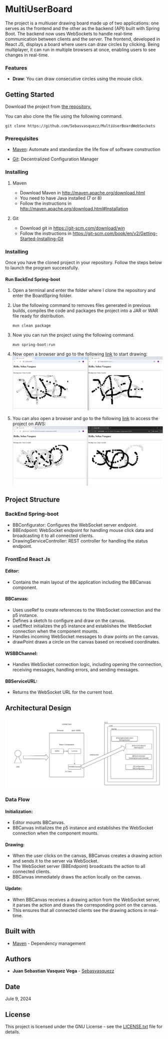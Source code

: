 
# MultiUserBoard

The project is a multiuser drawing board made up of two applications: one serves as the frontend and the other as the backend (API) built with Spring Boot. The backend now uses WebSockets to handle real-time communication between clients and the server. The frontend, developed in React JS, displays a board where users can draw circles by clicking. Being multiplayer, it can run in multiple browsers at once, enabling users to see changes in real-time.

### Features
+ **Draw**: You can draw consecutive circles using the mouse click.

## Getting Started
Download the project from 
[the repository.](https://github.com/Sebasvasquezz/MultiUserBoardWebSockets)

You can also clone the file using the following command.

```
git clone https://github.com/Sebasvasquezz/MultiUserBoardWebSockets  
```

### Prerequisites

* [Maven](https://maven.apache.org/): Automate and standardize the life flow of software construction

* [Git](https://www.git-scm.com/): Decentralized Configuration Manager

### Installing
1. Maven
    * Download Maven in http://maven.apache.org/download.html
    * You need to have Java installed (7 or 8)
    * Follow the instructions in http://maven.apache.org/download.html#Installation

2. Git
    * Download git in https://git-scm.com/download/win
    * Follow the instructions in https://git-scm.com/book/en/v2/Getting-Started-Installing-Git

### Installing

Once you have the cloned project in your repository. Follow the steps below to launch the program successfully.

#### Run BackEnd Spring-boot

1. Open a terminal and enter the folder where I clone the repository and enter the BoardSpring folder.

2. Use the following command to removes files generated in previous builds, compiles the code and packages the project into a JAR or WAR file ready for distribution.
    ```
    mvn clean package
    ```
3. Now you can run the project using the following command.

    ```
    mvn spring-boot:run
    ```

4. Now open a browser and go to the following [link](http://localhost:3000/) to start drawing:
![Execution local](/images/image-1.png)

5. You can also open a browser and go to the following [link](http://ec2-174-129-46-215.compute-1.amazonaws.com:8080/) to access the project on AWS:
![Execution in AWS](/images/image.png)

## Project Structure

### BackEnd Spring-boot

- BBConfigurator: Configures the WebSocket server endpoint.
- BBEndpoint: WebSocket endpoint for handling mouse click data and broadcasting it to all connected clients.
- DrawingServiceController: REST controller for handling the status endpoint.

### FrontEnd React Js

#### Editor:

- Contains the main layout of the application including the BBCanvas component.

#### BBCanvas:

- Uses useRef to create references to the WebSocket connection and the p5 instance.
- Defines a sketch to configure and draw on the canvas.
- useEffect initializes the p5 instance and establishes the WebSocket connection when the component mounts.
- Handles incoming WebSocket messages to draw points on the canvas.
- drawPoint draws a circle on the canvas based on received coordinates.

#### WSBBChannel:

- Handles WebSocket connection logic, including opening the connection, receiving messages, handling errors, and sending messages.

#### BBServiceURL:

- Returns the WebSocket URL for the current host.

## Architectural Design

![Architectural Design](images/desing.png)

### Data Flow

#### Initialization:

- Editor mounts BBCanvas.
- BBCanvas initializes the p5 instance and establishes the WebSocket connection when the component mounts.

#### Drawing:

- When the user clicks on the canvas, BBCanvas creates a drawing action and sends it to the server via WebSocket.
- The WebSocket server (BBEndpoint) broadcasts the action to all connected clients.
- BBCanvas immediately draws the action locally on the canvas.

#### Update:

- When BBCanvas receives a drawing action from the WebSocket server, it parses the action and draws the corresponding point on the canvas.
- This ensures that all connected clients see the drawing actions in real-time.

## Built with

* [Maven](https://maven.apache.org/) - Dependency management

## Authors

* **Juan Sebastian Vasquez Vega**  - [Sebasvasquezz](https://github.com/Sebasvasquezz)

## Date

Jule 9, 2024

## License

This project is licensed under the GNU License - see the [LICENSE.txt](LICENSE.txt) file for details.